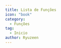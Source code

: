 ```yaml
---
title: Lista de Funções
icon: "book"
category:
  - Funções
tag:
  - Inicio
author: Ryuzeen
---
```


<AutoCatalog />